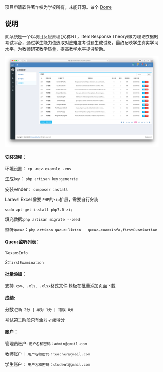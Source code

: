 项目申请软件著作权为学校所有，未能开源。做个 [Dome](https://exam.dnat.site "Dome")
## 说明
此系统是一个以项目反应原理(又称IRT，Item Response Theory)做为理论依据的考试平台，通过学生能力值选取对应难度考试题生成试卷，最终反映学生真实学习水平，为教师研究教学质量，提高教学水平提供帮助。

![imgs](imgs/tutorial.png)

#### 安装流程：
环境设置：
`cp .nev.example .env`

生成`key`：
`php artisan key:generate`

安装vender：
`composer install`

Laravel Excel 需要 `PHP`的`zip`扩展，需要自行安装

`sudo apt-get install php7.0-zip`

填充数据:`php artisan migrate --seed`

监听`Queue`：`php artisan queue:listen --queue=examsInfo,firstExamination`

#### Queue监听列表：
1:`examsInfo`

2:`firstExamination`

#### 批量添加：
支持`.csv`、`.xls`、`.xlsx`格式文件
模板在批量添加页面下载

#### 成绩:

分数:`正确 2分 | 半对 1分 | 错误 0分`

考试第二阶段只有全对才能得分

#### 账户：

管理员账户:
`用户名和密码：admin@gmail.com`

教师账户：
`用户名和密码：teacher@gmail.com`

学生账户：
`用户名和密码：student@gmail.com`
